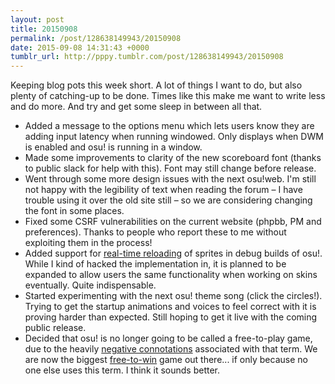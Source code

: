 ```yaml
---
layout: post
title: 20150908
permalink: /post/128638149943/20150908
date: 2015-09-08 14:31:43 +0000
tumblr_url: http://pppy.tumblr.com/post/128638149943/20150908
---
```

Keeping blog pots this week short. A lot of things I want to do, but also plenty of catching-up to be done. Times like this make me want to write less and do more. And try and get some sleep in between all that.

- Added a message to the options menu which lets users know they are adding input latency when running windowed. Only displays when DWM is enabled and osu! is running in a window.
- Made some improvements to clarity of the new scoreboard font (thanks to public slack for help with this). Font may still change before release.
- Went through some more design issues with the next osu!web. I'm still not happy with the legibility of text when reading the forum – I have trouble using it over the old site still – so we are considering changing the font in some places.
- Fixed some CSRF vulnerabilities on the current website (phpbb, PM and preferences). Thanks to people who report these to me without exploiting them in the process!
- Added support for [real-time reloading](http://puu.sh/k3TQ6/dbb2d7ac2e.mp4) of sprites in debug builds of osu!. While I kind of hacked the implementation in, it is planned to be expanded to allow users the same functionality when working on skins eventually. Quite indispensable.
- Started experimenting with the next osu! theme song (click the circles!). Trying to get the startup animations and voices to feel correct with it is proving harder than expected. Still hoping to get it live with the coming public release.
- Decided that osu! is no longer going to be called a free-to-play game, due to the heavily [negative connotations](http://puu.sh/k3Q5M/07a4bb4ed2.png) associated with that term. We are now the biggest [free-to-win](http://puu.sh/k4doc/fe0b7b69c8.png) game out there... if only because no one else uses this term. I think it sounds better.